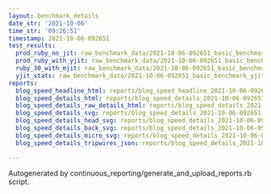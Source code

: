 ```yaml
---
layout: benchmark_details
date_str: '2021-10-06'
time_str: '09:26:51'
timestamp: 2021-10-06-092651
test_results:
  prod_ruby_no_jit: raw_benchmark_data/2021-10-06-092651_basic_benchmark_prod_ruby_no_jit.json
  prod_ruby_with_yjit: raw_benchmark_data/2021-10-06-092651_basic_benchmark_prod_ruby_with_yjit.json
  ruby_30_with_mjit: raw_benchmark_data/2021-10-06-092651_basic_benchmark_ruby_30_with_mjit.json
  yjit_stats: raw_benchmark_data/2021-10-06-092651_basic_benchmark_yjit_stats.json
reports:
  blog_speed_headline_html: reports/blog_speed_headline_2021-10-06-092651.html
  blog_speed_details_html: reports/blog_speed_details_2021-10-06-092651.html
  blog_speed_details_raw_details_html: reports/blog_speed_details_2021-10-06-092651.raw_details.html
  blog_speed_details_svg: reports/blog_speed_details_2021-10-06-092651.svg
  blog_speed_details_head_svg: reports/blog_speed_details_2021-10-06-092651.head.svg
  blog_speed_details_back_svg: reports/blog_speed_details_2021-10-06-092651.back.svg
  blog_speed_details_micro_svg: reports/blog_speed_details_2021-10-06-092651.micro.svg
  blog_speed_details_tripwires_json: reports/blog_speed_details_2021-10-06-092651.tripwires.json

---
```

Autogenerated by continuous_reporting/generate_and_upload_reports.rb script.
